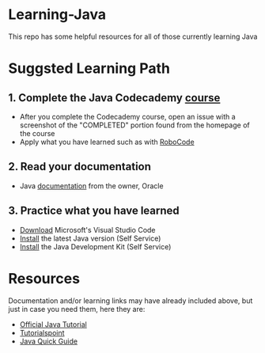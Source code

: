# Learning-Java
This repo has some helpful resources for all of those currently learning Java

# Suggsted Learning Path
## 1. Complete the Java Codecademy [course](https://www.codecademy.com/learn/learn-java)
- After you complete the Codecademy course, open an issue with a screenshot of the "COMPLETED" portion found from the homepage of the course
- Apply what you have learned such as with [RoboCode](http://robowiki.net/wiki/Robocode_Basics)
 
## 2. Read your documentation
- Java [documentation](https://docs.oracle.com/javase/tutorial/java/index.html) from the owner, Oracle

## 3. Practice what you have learned
- [Download](https://code.visualstudio.com/download) Microsoft's Visual Studio Code
- [Install](jamfselfservice://content?entity=policy&id=584&action=execute) the latest Java version (Self Service)
- [Install](jamfselfservice://content?entity=policy&id=623&action=execute) the Java Development Kit (Self Service)

# Resources
Documentation and/or learning links may have already included above, but just in case you need them, here they are:
- [Official Java Tutorial](https://docs.oracle.com/javase/tutorial/java/index.html)
- [Tutorialspoint](https://www.w3schools.com/java/default.asp)
- [Java Quick Guide](https://www.google.com/url?sa=t&rct=j&q=&esrc=s&source=web&cd=4&ved=2ahUKEwjk9anw2OrmAhUSa80KHa33BMUQFjADegQIBRAC&url=https%3A%2F%2Fwww.tutorialspoint.com%2Fjava%2Fpdf%2Fjava_quick_guide.pdf&usg=AOvVaw16INIouvF8xXxepCtLUrG3)
